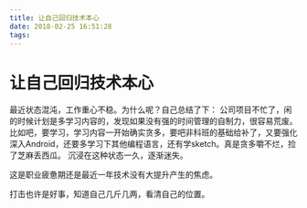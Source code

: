 ```yaml
---
title: 让自己回归技术本心
date: 2018-02-25 16:51:28
tags:
---
```

# 让自己回归技术本心

最近状态混沌，工作重心不稳。为什么呢？自己总结了下：
公司项目不忙了，闲的时候计划是多学习内容的，发现如果没有强的时间管理的自制力，很容易荒废。
比如吧，要学习，学习内容一开始确实贪多，要吧非科班的基础给补了，又要强化深入Android，还要多学习下其他编程语言，还有学sketch。真是贪多嚼不烂，捡了芝麻丢西瓜。
沉浸在这种状态一久，逐渐迷失。

这是职业疲惫期还是最近一年技术没有大提升产生的焦虑。

打击也许是好事，知道自己几斤几两，看清自己的位置。






